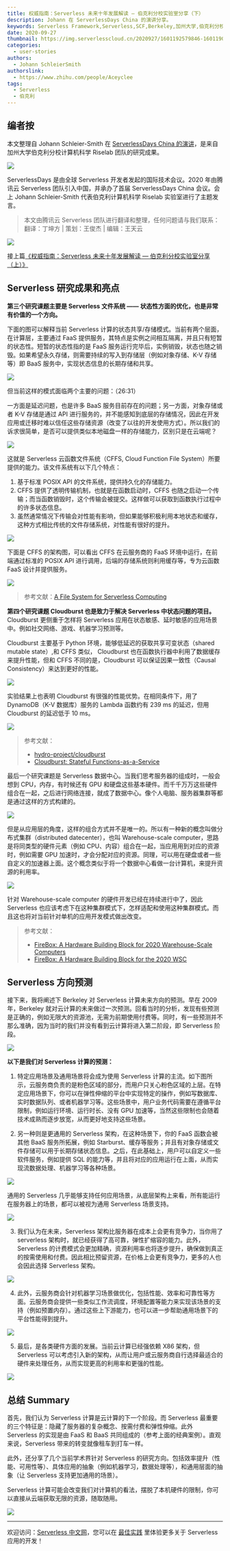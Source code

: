 ```yaml
---
title: 权威指南：Serverless 未来十年发展解读 — 伯克利分校实验室分享（下）
description: Johann 在 ServerlessDays China 的演讲分享。
keywords: Serverless Framework,Serverless,SCF,Berkeley,加州大学,伯克利分校,云计算
date: 2020-09-27
thumbnail: https://img.serverlesscloud.cn/2020927/1601192579846-1601190052484-ServerlessDays%20PPT%E6%A8%A1%E6%9D%BF001.jpg
categories:
  - user-stories
authors:
  - Johann SchleierSmith
authorslink:
  - https://www.zhihu.com/people/Aceyclee
tags:
  - Serverless
  - 伯克利
---
```


## 编者按

本文整理自 Johann Schleier-Smith 在 [ServerlessDays China 的演讲](https://cloud.tencent.com/developer/salon/live-1224/agenda-10025)，是来自加州大学伯克利分校计算机科学 Riselab 团队的研究成果。

![](https://img.serverlesscloud.cn/2020927/1601191886934-IMG_3020.JPG)

ServerlessDays 是由全球 Serverless 开发者发起的国际技术会议。2020 年由腾讯云 Serverless 团队引入中国，并承办了首届 ServerlessDays China 会议。会上 Johann Schleier-Smith 代表伯克利计算机科学 Riselab 实验室进行了主题发言。

> 本文由腾讯云 Serverless 团队进行翻译和整理，任何问题请与我们联系：  
> 翻译：丁坤方 | 策划：王俊杰 | 编辑：王天云

![](https://img.serverlesscloud.cn/2020924/1600936012116-image002.jpg)  

接上篇[《权威指南：Serverless 未来十年发展解读 — 伯克利分校实验室分享（上）》](https://serverlesscloud.cn/blog/2020-09-24-slsdays-johann-1)

## Serverless 研究成果和亮点

**第三个研究课题主要是 Serverless 文件系统 —— 状态性方面的优化，也是非常有价值的一个方向。**

下面的图可以解释当前 Serverless 计算的状态共享/存储模式。当前有两个层面，在计算层，主要通过 FaaS 提供服务，其特点是实例之间相互隔离，并且只有短暂的状态性。短暂的状态性指的是 FaaS 服务运行完毕后，实例销毁，状态也随之销毁。如果希望永久存储，则需要持续的写入到存储层（例如对象存储、K-V 存储等）即 BaaS 服务中，实现状态信息的长期存储和共享。

![](https://img.serverlesscloud.cn/2020924/1600938770354-image040.jpg)            

但当前这样的模式面临两个主要的问题：（26:31）

一方面是延迟问题，也是许多 BaaS 服务目前存在的问题；另一方面，对象存储或者 K-V 存储是通过 API 进行服务的，并不能感知到底层的存储情况，因此在开发应用或迁移时难以信任这些存储资源（改变了以往的开发使用方式）。所以我们的诉求很简单，是否可以提供类似本地磁盘一样的存储能力，区别只是在云端呢？

![](https://img.serverlesscloud.cn/2020924/1600938785057-image042.jpg)            

这就是 Serverless 云函数文件系统（CFFS, Cloud Function File System）所要提供的能力。该文件系统有以下几个特点：

1. 基于标准 POSIX API 的文件系统，提供持久化的存储能力。
2. CFFS 提供了透明传输机制，也就是在函数启动时，CFFS 也随之启动一个传输；而当函数销毁时，这个传输会被提交。这样做可以获取到函数执行过程中的许多状态信息。
3. 虽然通常情况下传输会对性能有影响，但如果能够积极利用本地状态和缓存，这种方式相比传统的文件存储系统，对性能有很好的提升。

![](https://img.serverlesscloud.cn/2020924/1600938788524-image044.jpg)            

下面是 CFFS 的架构图，可以看出 CFFS 在云服务商的 FaaS 环境中运行，在前端通过标准的 POSIX API 进行调用，后端的存储系统则利用缓存等，专为云函数 FaaS 设计并提供服务。

![](https://img.serverlesscloud.cn/2020924/1600938791437-image046.jpg)            

> 参考文献：[A File System for
Serverless Computing](http://www.hpts.ws/papers/2019/schleier-smith-hpts-2019.pdf)

**第四个研究课题 Cloudburst 也是致力于解决 Serverless 中状态问题的项目。** Cloudburst 更侧重于怎样将 Serverless 应用在状态敏感、延时敏感的应用场景中。例如社交网络、游戏、机器学习预测等。

Cloudburst 主要基于 Python 环境，能够低延迟的获取共享可变状态（shared mutable state）,和 CFFS 类似， Cloudburst 也在函数执行器中利用了数据缓存来提升性能，但和 CFFS 不同的是，Cloudburst 可以保证因果一致性（Causal Consistency）来达到更好的性能。

![](https://img.serverlesscloud.cn/2020924/1600938795765-image048.jpg)            

实验结果上也表明 Cloudburst 有很强的性能优势。在相同条件下，用了 DynamoDB（K-V 数据库）服务的 Lambda 函数约有 239 ms 的延迟，但用 Cloudburst 的延迟低于 10 ms。

![](https://img.serverlesscloud.cn/2020924/1600938800646-image050.jpg)            

> 参考文献：
> - [hydro-project/cloudburst](https://github.com/hydro-project/cloudburst)
> - [Cloudburst: Stateful Functions-as-a-Service](https://arxiv.org/pdf/2001.04592.pdf)

最后一个研究课题是 Serverless 数据中心。当我们思考服务器的组成时，一般会想到 CPU，内存，有时候还有 GPU 和硬盘这些基本硬件。而千千万万这些硬件组合在一起，之后进行网络连接，就成了数据中心。像个人电脑、服务器集群等都是通过这样的方式构建的。

![](https://img.serverlesscloud.cn/2020924/1600938803247-image052.jpg)            

但是从应用层的角度，这样的组合方式并不是唯一的。所以有一种新的概念叫做分布式集群（distributed datecenter），也叫 Warehouse-scale computer，思路是将同类型的硬件元素（例如 CPU、内容）组合在一起，当应用用到对应的资源时，例如需要 GPU 加速时，才会分配对应的资源。同理，可以用在硬盘或者一些自定义的加速器上面。这个概念类似于将一个数据中心看做一台计算机，来提升资源的利用率。

![](https://img.serverlesscloud.cn/2020924/1600938805922-image054.jpg)            

针对 Warehouse-scale computer 的硬件开发已经在持续进行中了，因此 Serverless 也应该考虑下在这种集群模式下，怎样适配和使用这种集群模式。而且这也将对当前针对单机的应用开发模式做出改变。

> 参考文献：
> - [FireBox: A Hardware Building Block for 2020 Warehouse-Scale Computers](https://www.usenix.org/conference/fast14/technical-sessions/presentation/keynote)
> - [FireBox:	A	Hardware	Building	Block	for	the	2020	WSC](https://www.usenix.org/sites/default/files/conference/protected-files/fast14_asanovic.pdf)


## Serverless 方向预测 

接下来，我将阐述下 Berkeley 对 Serverless 计算未来方向的预测。早在 2009 年，Berkeley 就对云计算的未来做过一次预测。回看当时的分析，发现有些预测是正确的，例如无限大的资源池，无需为前期使用付费等。同时，有一些预测并不那么准确，因为当时的我们并没有看到云计算将进入第二阶段，即 Serverless 阶段。

![](https://img.serverlesscloud.cn/2020924/1600938811964-image056.jpg)            

**以下是我们对 Serverless 计算的预测：**

1. 特定应用场景及通用场景将会成为使用 Serverless 计算的主流。如下图所示，云服务商负责的是粉色区域的部分，而用户只关心粉色区域的上层。在特定应用场景下，你可以在弹性伸缩的平台中实现特定的操作，例如写数据库、实时数据队列、或者机器学习等。这些场景中，用户业务代码需要在遵循平台限制，例如运行环境、运行时长、没有 GPU 加速等，当然这些限制也会随着技术成熟而逐步放宽，从而更好地支持这些场景。

2. 另一种则是更通用的 Serverless 架构，在这种场景下，你的 FaaS 函数会被其他 BaaS 服务所拓展，例如 Starburst、缓存等服务；并且有对象存储或文件存储可以用于长期存储状态信息。之后，在此基础上，用户可以自定义一些软件服务，例如提供 SQL 的能力等，并且将对应的应用运行在上面，从而实现流数据处理、机器学习等各种场景。

![](https://img.serverlesscloud.cn/2020924/1600938815007-image058.jpg)            

通用的 Serverless 几乎能够支持任何应用场景，从底层架构上来看，所有能运行在服务器上的场景，都可以被视为通用 Serverless 场景支持。

![](https://img.serverlesscloud.cn/2020924/1600938817663-image060.jpg)            

3. 我们认为在未来，Serverless 架构比服务器在成本上会更有竞争力，当你用了 serverless 架构时，就已经获得了高可靠，弹性扩缩容的能力。此外，Serverless 的计费模式会更加精确，资源利用率也将逐步提升，确保做到真正的按需使用和付费。因此相比预留资源，在价格上会更有竞争力，更多的人也会因此选择 Serverless 架构。

![](https://img.serverlesscloud.cn/2020924/1600938819754-image062.jpg)            

4. 此外，云服务商会针对机器学习场景做优化，包括性能、效率和可靠性等方面。云服务商会提供一些类似工作流调度，环境配置等能力来实现该场景的支持（例如预置内存）。通过这些上下游能力，也可以进一步帮助通用场景下的平台性能得到提升。


![](https://img.serverlesscloud.cn/2020924/1600938824112-image064.jpg)            

5. 最后，是各类硬件方面的发展。当前云计算已经强依赖 X86 架构，但 Serverless 可以考虑引入新的架构，从而让用户或云服务商自行选择最适合的硬件来处理任务，从而实现更高的利用率和更强的性能。

![](https://img.serverlesscloud.cn/2020924/1600938846349-image066.jpg)            

## 总结 Summary

首先，我们认为 Serverless 计算是云计算的下一个阶段。而 Serverless 最重要的三个特征是：隐藏了服务器的复杂概念、按需付费和弹性伸缩。此外 Serverless 的实现是由 FaaS 和 BaaS 共同组成的（参考上面的经典案例）。直观来说，Serverless 带来的转变就像租车到打车一样。

此外，还分享了几个当前学术界针对 Serverless 的研究方向。包括效率提升（性能、可用性等）、具体应用的抽象（例如机器学习，数据处理等），和通用层面的抽象（让 Serverless 支持更加通用的场景）。

Serverless 计算可能会改变我们对计算机的看法，摆脱了本机硬件的限制，你可以直接从云端获取无限的资源，随取随用。

![](https://img.serverlesscloud.cn/2020924/1600938854355-image068.jpg)

---

欢迎访问：[Serverless 中文网](https://serverlesscloud.cn/)，您可以在 [最佳实践](https://serverlesscloud.cn/best-practice) 里体验更多关于 Serverless 应用的开发！